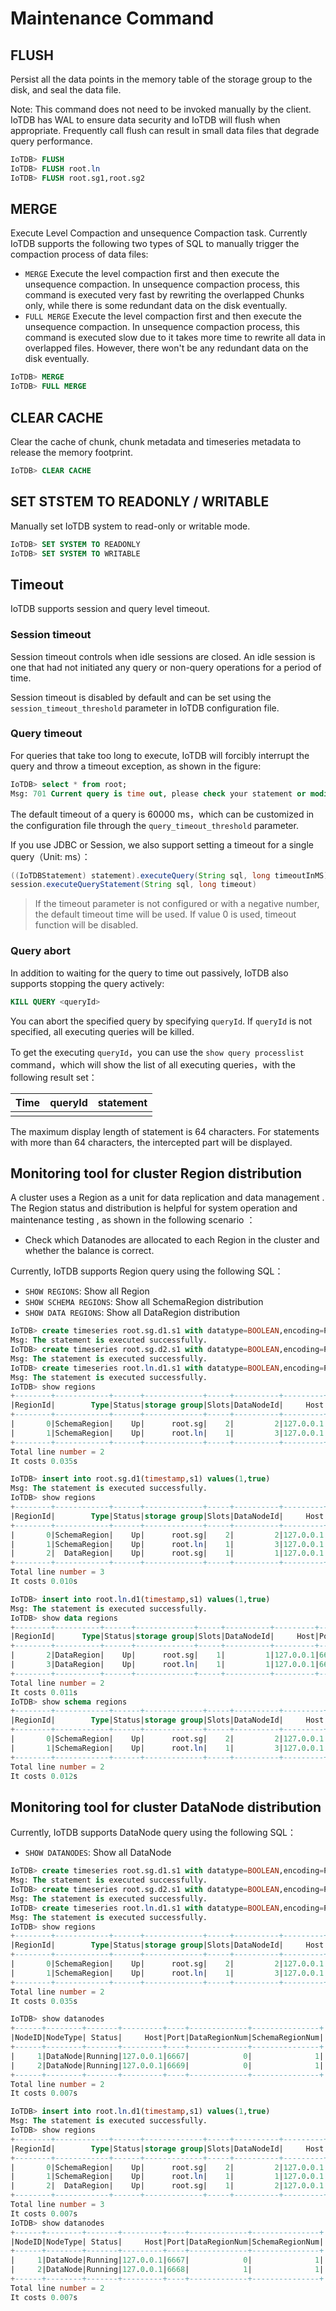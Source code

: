 <!--

    Licensed to the Apache Software Foundation (ASF) under one
    or more contributor license agreements.  See the NOTICE file
    distributed with this work for additional information
    regarding copyright ownership.  The ASF licenses this file
    to you under the Apache License, Version 2.0 (the
    "License"); you may not use this file except in compliance
    with the License.  You may obtain a copy of the License at
    
        http://www.apache.org/licenses/LICENSE-2.0
    
    Unless required by applicable law or agreed to in writing,
    software distributed under the License is distributed on an
    "AS IS" BASIS, WITHOUT WARRANTIES OR CONDITIONS OF ANY
    KIND, either express or implied.  See the License for the
    specific language governing permissions and limitations
    under the License.

-->

# Maintenance Command
## FLUSH

Persist all the data points in the memory table of the storage group to the disk, and seal the data file.

Note: This command does not need to be invoked manually by the client. IoTDB has WAL to ensure data security
and IoTDB will flush when appropriate.
Frequently call flush can result in small data files that degrade query performance.

```sql
IoTDB> FLUSH 
IoTDB> FLUSH root.ln
IoTDB> FLUSH root.sg1,root.sg2
```

## MERGE

Execute Level Compaction and unsequence Compaction task. Currently IoTDB supports the following two types of SQL to manually trigger the compaction process of data files:

* `MERGE` Execute the level compaction first and then execute the unsequence compaction. In unsequence compaction process, this command is executed very fast by rewriting the overlapped Chunks only, while there is some redundant data on the disk eventually.
* `FULL MERGE` Execute the level compaction first and then execute the unsequence compaction. In unsequence compaction process, this command is executed slow due to it takes more time to rewrite all data in overlapped files. However, there won't be any redundant data on the disk eventually.

```sql
IoTDB> MERGE
IoTDB> FULL MERGE
```

## CLEAR CACHE

Clear the cache of chunk, chunk metadata and timeseries metadata to release the memory footprint.

```sql
IoTDB> CLEAR CACHE
```


## SET STSTEM TO READONLY / WRITABLE

Manually set IoTDB system to read-only or writable mode.

```sql
IoTDB> SET SYSTEM TO READONLY
IoTDB> SET SYSTEM TO WRITABLE
```


## Timeout

IoTDB supports session and query level timeout.

### Session timeout

Session timeout controls when idle sessions are closed. An idle session is one that had not initiated any query or non-query operations for a period of time.

Session timeout is disabled by default and can be set using the `session_timeout_threshold` parameter in IoTDB configuration file.

### Query timeout

For queries that take too long to execute, IoTDB will forcibly interrupt the query and throw a timeout exception, as shown in the figure: 

```sql
IoTDB> select * from root;
Msg: 701 Current query is time out, please check your statement or modify timeout parameter.
```

The default timeout of a query is 60000 ms，which can be customized in the configuration file through the `query_timeout_threshold` parameter.

If you use JDBC or Session, we also support setting a timeout for a single query（Unit: ms）：

```java
((IoTDBStatement) statement).executeQuery(String sql, long timeoutInMS)
session.executeQueryStatement(String sql, long timeout)
```


> If the timeout parameter is not configured or with a negative number, the default timeout time will be used. 
> If value 0 is used, timeout function will be disabled.

### Query abort

In addition to waiting for the query to time out passively, IoTDB also supports stopping the query actively:

```sql
KILL QUERY <queryId>
```

You can abort the specified query by specifying `queryId`. If `queryId` is not specified, all executing queries will be killed.

To get the executing `queryId`，you can use the `show query processlist` command，which will show the list of all executing queries，with the following result set：

| Time | queryId | statement |
| ---- | ------- | --------- |
|      |         |           |

The maximum display length of statement is 64 characters. For statements with more than 64 characters, the intercepted part will be displayed.



## Monitoring tool for cluster Region distribution

A cluster uses a Region as a unit for data replication and data management . The Region status and distribution is helpful for system operation and maintenance testing , as shown in the following scenario ：

-  Check which Datanodes are allocated to each Region in the cluster and whether the balance is correct.

Currently, IoTDB supports Region query using the following SQL：

- `SHOW REGIONS`: Show all Region
- `SHOW SCHEMA REGIONS`: Show all SchemaRegion distribution
- `SHOW DATA REGIONS`: Show all DataRegion distribution

```sql
IoTDB> create timeseries root.sg.d1.s1 with datatype=BOOLEAN,encoding=PLAIN
Msg: The statement is executed successfully.
IoTDB> create timeseries root.sg.d2.s1 with datatype=BOOLEAN,encoding=PLAIN
Msg: The statement is executed successfully.
IoTDB> create timeseries root.ln.d1.s1 with datatype=BOOLEAN,encoding=PLAIN
Msg: The statement is executed successfully.
IoTDB> show regions
+--------+------------+------+-------------+-----+----------+---------+----+
|RegionId|        Type|Status|storage group|Slots|DataNodeId|     Host|Port|
+--------+------------+------+-------------+-----+----------+---------+----+
|       0|SchemaRegion|    Up|      root.sg|    2|         2|127.0.0.1|6669|
|       1|SchemaRegion|    Up|      root.ln|    1|         3|127.0.0.1|6667|
+--------+------------+------+-------------+-----+----------+---------+----+
Total line number = 2
It costs 0.035s

IoTDB> insert into root.sg.d1(timestamp,s1) values(1,true)
Msg: The statement is executed successfully.
IoTDB> show regions
+--------+------------+------+-------------+-----+----------+---------+----+
|RegionId|        Type|Status|storage group|Slots|DataNodeId|     Host|Port|
+--------+------------+------+-------------+-----+----------+---------+----+
|       0|SchemaRegion|    Up|      root.sg|    2|         2|127.0.0.1|6669|
|       1|SchemaRegion|    Up|      root.ln|    1|         3|127.0.0.1|6667|
|       2|  DataRegion|    Up|      root.sg|    1|         1|127.0.0.1|6671|
+--------+------------+------+-------------+-----+----------+---------+----+
Total line number = 3
It costs 0.010s

IoTDB> insert into root.ln.d1(timestamp,s1) values(1,true)
Msg: The statement is executed successfully.
IoTDB> show data regions
+--------+----------+------+-------------+-----+----------+---------+----+
|RegionId|      Type|Status|storage group|Slots|DataNodeId|     Host|Port|
+--------+----------+------+-------------+-----+----------+---------+----+
|       2|DataRegion|    Up|      root.sg|    1|         1|127.0.0.1|6671|
|       3|DataRegion|    Up|      root.ln|    1|         1|127.0.0.1|6671|
+--------+----------+------+-------------+-----+----------+---------+----+
Total line number = 2
It costs 0.011s
IoTDB> show schema regions
+--------+------------+------+-------------+-----+----------+---------+----+
|RegionId|        Type|Status|storage group|Slots|DataNodeId|     Host|Port|
+--------+------------+------+-------------+-----+----------+---------+----+
|       0|SchemaRegion|    Up|      root.sg|    2|         2|127.0.0.1|6669|
|       1|SchemaRegion|    Up|      root.ln|    1|         3|127.0.0.1|6667|
+--------+------------+------+-------------+-----+----------+---------+----+
Total line number = 2
It costs 0.012s
```
## Monitoring tool for cluster DataNode distribution

Currently, IoTDB supports DataNode query using the following SQL：

- `SHOW DATANODES`: Show all DataNode

```sql
IoTDB> create timeseries root.sg.d1.s1 with datatype=BOOLEAN,encoding=PLAIN
Msg: The statement is executed successfully.
IoTDB> create timeseries root.sg.d2.s1 with datatype=BOOLEAN,encoding=PLAIN
Msg: The statement is executed successfully.
IoTDB> create timeseries root.ln.d1.s1 with datatype=BOOLEAN,encoding=PLAIN
Msg: The statement is executed successfully.
IoTDB> show regions
+--------+------------+------+-------------+-----+----------+---------+----+
|RegionId|        Type|Status|storage group|Slots|DataNodeId|     Host|Port|
+--------+------------+------+-------------+-----+----------+---------+----+
|       0|SchemaRegion|    Up|      root.sg|    2|         2|127.0.0.1|6669|
|       1|SchemaRegion|    Up|      root.ln|    1|         3|127.0.0.1|6667|
+--------+------------+------+-------------+-----+----------+---------+----+
Total line number = 2
It costs 0.035s

IoTDB> show datanodes
+------+--------+-------+---------+----+-------------+---------------+
|NodeID|NodeType| Status|     Host|Port|DataRegionNum|SchemaRegionNum|
+------+--------+-------+---------+----+-------------+---------------+
|     1|DataNode|Running|127.0.0.1|6667|            0|              1|
|     2|DataNode|Running|127.0.0.1|6669|            0|              1|
+------+--------+-------+---------+----+-------------+---------------+
Total line number = 2
It costs 0.007s

IoTDB> insert into root.ln.d1(timestamp,s1) values(1,true)
Msg: The statement is executed successfully.
IoTDB> show regions
+--------+------------+------+-------------+-----+----------+---------+----+
|RegionId|        Type|Status|storage group|Slots|DataNodeId|     Host|Port|
+--------+------------+------+-------------+-----+----------+---------+----+
|       0|SchemaRegion|    Up|      root.sg|    2|         2|127.0.0.1|6668|
|       1|SchemaRegion|    Up|      root.ln|    1|         1|127.0.0.1|6667|
|       2|  DataRegion|    Up|      root.sg|    1|         2|127.0.0.1|6668|
+--------+------------+------+-------------+-----+----------+---------+----+
Total line number = 3
It costs 0.007s
IoTDB> show datanodes
+------+--------+-------+---------+----+-------------+---------------+
|NodeID|NodeType| Status|     Host|Port|DataRegionNum|SchemaRegionNum|
+------+--------+-------+---------+----+-------------+---------------+
|     1|DataNode|Running|127.0.0.1|6667|            0|              1|
|     2|DataNode|Running|127.0.0.1|6668|            1|              1|
+------+--------+-------+---------+----+-------------+---------------+
Total line number = 2
It costs 0.007s
```

